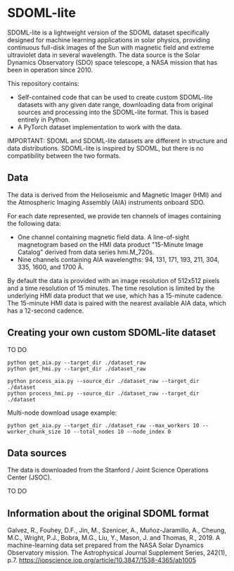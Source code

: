 # SDOML-lite

SDOML-lite is a lightweight version of the SDOML dataset specifically designed for machine learning applications in solar physics, providing continuous full-disk images of the Sun with magnetic field and extreme ultraviolet data in several wavelength. The data source is the Solar Dynamics Observatory (SDO) space telescope, a NASA mission that has been in operation since 2010.

This repository contains:

- Self-contained code that can be used to create custom SDOML-lite datasets with any given date range, downloading data from original sources and processing into the SDOML-lite format. This is based entirely in Python.
- A PyTorch dataset implementation to work with the data.

IMPORTANT: SDOML and SDOML-lite datasets are different in structure and data distributions. SDOML-lite is inspired by SDOML, but there is no compatibility between the two formats.

## Data

The data is derived from the Helioseismic and Magnetic Imager (HMI) and the Atmospheric Imaging Assembly (AIA) instruments onboard SDO.

For each date represented, we provide ten channels of images containing the following data:
- One channel containing magnetic field data. A line-of-sight magnetogram based on the HMI data product "15-Minute Image Catalog" derived from data series hmi.M_720s.
- Nine channels containing AIA wavelengths: 94, 131, 171, 193, 211, 304, 335, 1600, and 1700 Å. 

By default the data is provided with an image resolution of 512x512 pixels and a time resolution of 15 minutes. The time resolution is limited by the underlying HMI data product that we use, which has a 15-minute cadence. The 15-minute HMI data is paired with the nearest available AIA data, which has a 12-second cadence.

## Creating your own custom SDOML-lite dataset

TO DO

```
python get_aia.py --target_dir ./dataset_raw
python get_hmi.py --target_dir ./dataset_raw

python process_aia.py --source_dir ./dataset_raw --target_dir ./dataset
python process_hmi.py --source_dir ./dataset_raw --target_dir ./dataset
```

Multi-node download usage example:
```
python get_aia.py --target_dir ./dataset_raw --max_workers 10 --worker_chunk_size 10 --total_nodes 10 --node_index 0
```

## Data sources

The data is downloaded from the Stanford / Joint Science Operations Center (JSOC). 

TO DO

## Information about the original SDOML format

Galvez, R., Fouhey, D.F., Jin, M., Szenicer, A., Muñoz-Jaramillo, A., Cheung, M.C., Wright, P.J., Bobra, M.G., Liu, Y., Mason, J. and Thomas, R., 2019. A machine-learning data set prepared from the NASA Solar Dynamics Observatory mission. The Astrophysical Journal Supplement Series, 242(1), p.7. https://iopscience.iop.org/article/10.3847/1538-4365/ab1005